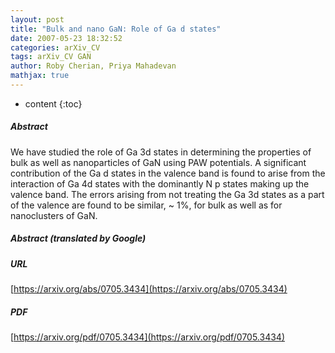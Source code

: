 ```yaml
---
layout: post
title: "Bulk and nano GaN: Role of Ga d states"
date: 2007-05-23 18:32:52
categories: arXiv_CV
tags: arXiv_CV GAN
author: Roby Cherian, Priya Mahadevan
mathjax: true
---
```


* content
{:toc}

##### Abstract
We have studied the role of Ga 3d states in determining the properties of bulk as well as nanoparticles of GaN using PAW potentials. A significant contribution of the Ga d states in the valence band is found to arise from the interaction of Ga 4d states with the dominantly N p states making up the valence band. The errors arising from not treating the Ga 3d states as a part of the valence are found to be similar, ~ 1%, for bulk as well as for nanoclusters of GaN.

##### Abstract (translated by Google)


##### URL
[https://arxiv.org/abs/0705.3434](https://arxiv.org/abs/0705.3434)

##### PDF
[https://arxiv.org/pdf/0705.3434](https://arxiv.org/pdf/0705.3434)

